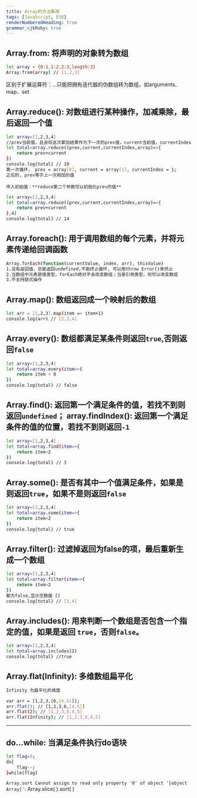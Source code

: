 ```yaml
---
title: Array的方法集锦
tags: [JavaScript, ES6]
renderNumberedHeading: true
grammar_cjkRuby: true
---
```


## Array.from: 将声明的对象转为数组
```bash
let array = {0:1,1:2,2:3,length:3}
Array.from(array) // [1,2,3]
```
区别于扩展运算符：...只能把拥有迭代器的伪数组转为数组，如arguments、map、set

## Array.reduce(): 对数组进行某种操作，加减乘除，最后返回一个值
```bash
let array=[1,2,3,4]
//prev当前值，且会将这次累加结果作为下一次的prev值，current当前值，currentIndex当前索引，array数组
let total=array.reduce((prev,current,currentIndex,array)=>{
    return prev+current
})
console.log(total) // 10
第一次循环， prev = array[0], current = array[1], currentIndex = 1;
之后的, prev等于上一次相加的值
```
`传入初始值：**reduce第二个参数可以初始化prev的值**`
```bash
let array=[1,2,3,4]
let total=array.reduce((prev,current,currentIndex,array)=>{
    return prev+current
},4)
console.log(total) // 14
```
## Array.foreach(): 用于调用数组的每个元素，并将元素传递给回调函数
```bash
Array.forEach(function(currentValue, index, arr), thisValue)
1.没有返回值，总是返回undefined,不能终止循环, 可以用throw Error()来终止
2.当数组中元素是值类型，forEach绝对不会改变数组；当是引用类型，则可以改变数组
3.不支持链式操作
```
## Array.map(): 数组返回成一个映射后的数组
```bash
let arr = [1,2,3].map(item => item+1)
console.log(arr) // [2,3,4]
```

## Array.every(): 数组都满足某条件则返回`true`,否则返回`false`
```bash
let array=[1,2,3,4]
let total=array.every(item=>{
    return item < 0
})
console.log(total) // false
```

## Array.find(): 返回第一个满足条件的值，若找不到则返回`undefined`； array.findIndex(): 返回第一个满足条件的值的位置，若找不到则返回`-1`
```bash
let array=[1,2,3,4]
let total=array.find(item=>{
    return item>2
})
console.log(total) // 3
```

## Array.some(): 是否有其中一个值满足条件，如果是则返回`true`，如果不是则返回`false`
```bash
let array=[1,2,3,4]
let total=array.some(item=>{
    return item>2
})
console.log(total) // true
```

## Array.filter(): 过滤掉返回为false的项，最后重新生成一个数组
```bash
let array=[1,2,3,4]
let total=array.filter(item=>{
    return item>2
})
都为false,显示空数据 []
console.log(total) // [3,4]
```
## Array.includes(): 用来判断一个数组是否包含一个指定的值，如果是返回 `true`，否则`false`。
```bash
let array=[1,2,3,4]
let total=array.includes(2)
console.log(total) //true
```
## Array.flat(Infinity): 多维数组扁平化
```bash
Infinity 为扁平化的维度

var arr = [1,2,3,[6,[4,5]]];
arr.flat(); // [1,2,3,6,[4,5]]
arr.flat(2); // [1,2,3,6,4,5]
arr.flat(Infinity); // [1,2,3,6,4,5]
```
___

## do...while: 当满足条件执行do语块
```bash
let flag=5;
do{
	flag--;
}while(flag)
```

`Array.sort Cannot assign to read only property '0' of object '[object Array]'`:  Array.slice( ).sort( )